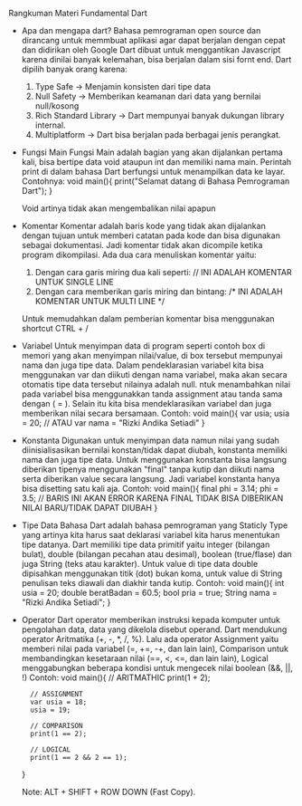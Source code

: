 Rangkuman Materi Fundamental Dart

- Apa dan mengapa dart?
    Bahasa pemrograman open source dan dirancang untuk memmbuat aplikasi agar dapat berjalan dengan cepat dan didirikan oleh Google
    Dart dibuat untuk menggantikan Javascript karena dinilai banyak kelemahan, bisa berjalan dalam sisi fornt end. Dart dipilih banyak orang karena:
    1. Type Safe -> Menjamin konsisten dari tipe data
    2. Null Safety -> Memberikan keamanan dari data yang bernilai null/kosong
    3. Rich Standard Library -> Dart mempunyai banyak dukungan library internal.
    4. Multiplatform -> Dart bisa berjalan pada berbagai jenis perangkat.


- Fungsi Main
    Fungsi Main adalah bagian yang akan dijalankan pertama kali, bisa bertipe data void ataupun int dan memiliki nama main. Perintah print di dalam bahasa Dart berfungsi untuk menampilkan data ke layar. Contohnya:
    void main(){
        print("Selamat datang di Bahasa Pemrograman Dart");
    }

    Void artinya tidak akan mengembalikan nilai apapun

- Komentar
    Komentar adalah baris kode yang tidak akan dijalankan dengan tujuan untuk memberi catatan pada kode dan bisa digunakan sebagai dokumentasi. Jadi komentar tidak akan dicompile ketika program dikompilasi. Ada dua cara menuliskan komentar yaitu:
    1. Dengan cara garis miring dua kali seperti: // INI ADALAH KOMENTAR UNTUK SINGLE LINE
    2. Dengan cara memberikan garis miring dan bintang: /* INI ADALAH KOMENTAR UNTUK 
    MULTI LINE */ 

    Untuk memudahkan dalam pemberian komentar bisa menggunakan shortcut CTRL + /

- Variabel
    Untuk menyimpan data di program seperti contoh box di memori yang akan menyimpan nilai/value, di box tersebut mempunyai nama dan juga tipe data. Dalam pendeklarasian variabel kita bisa menggunakan var dan diikuti dengan nama variabel, maka akan secara otomatis tipe data tersebut nilainya adalah null. ntuk menambahkan nilai pada variabel bisa menggunakkan tanda assignment atau tanda sama dengan ( = ). Selain itu kita bisa mendeklarasikan variabel dan juga memberikan nilai secara bersamaan. Contoh:
    void main(){
        var usia;
        usia = 20;
        // ATAU
        var nama = "Rizki Andika Setiadi"
    }
    
- Konstanta
    Digunakan untuk menyimpan data namun nilai yang sudah diinisialisasikan bernilai konstan/tidak dapat diubah, konstanta memiliki nama dan juga tipe data. Untuk menggunakan konstanta bisa langsung diberikan tipenya menggunakan "final" tanpa kutip dan diikuti nama serta diberikan value secara langsung. Jadi variabel konstanta hanya bisa disetting satu kali aja. Contoh:
    void main(){
        final phi = 3.14;
        phi = 3.5; // BARIS INI AKAN ERROR KARENA FINAL TIDAK BISA DIBERIKAN NILAI BARU/TIDAK DAPAT DIUBAH
    }

- Tipe Data
    Bahasa Dart adalah bahasa pemrograman yang Staticly Type yang artinya kita harus saat deklarasi variabel kita harus menentukan tipe datanya. Dart memiliki tipe data primitif yaitu integer (bilangan bulat), double (bilangan pecahan atau desimal), boolean (true/flase) dan juga String (teks atau karakter). Untuk value di tipe data double dipisahkan menggunakan titik (dot) bukan koma, untuk value di String penulisan teks diawali dan diakhir tanda kutip. Contoh:
    void main(){
        int usia = 20;
        double beratBadan = 60.5;
        bool pria = true;
        String nama = "Rizki Andika Setiadi";
    }

- Operator
    Dart operator memberikan instruksi kepada komputer untuk pengolahan data, data yang dikelola disebut operand. Dart mendukung operator Aritmatika (+, -, *, /, %). Lalu ada operator Assignment yaitu memberi nilai pada variabel (=, +=, -+, dan lain lain), Comparison untuk membandingkan kesetaraan nilai (==, <, <=, dan lain lain), Logical menggabungkan beberapa kondisi untuk mengecek nilai boolean (&&, ||, !) Contoh:
    void main(){
        // ARITMATHIC
        print(1 + 2);

        // ASSIGNMENT
        var usia = 18;
        usia = 19;

        // COMPARISON
        print(1 == 2);

        // LOGICAL
        print(1 == 2 && 2 == 1);
    }


    Note:
    ALT + SHIFT + ROW DOWN (Fast Copy).